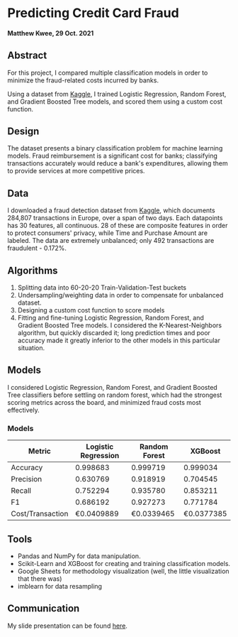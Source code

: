 # Predicting Credit Card Fraud

#### Matthew Kwee, 29 Oct. 2021

## Abstract

For this project, I compared multiple classification models in order to minimize the fraud-related costs incurred by banks.

Using a dataset from [Kaggle](https://www.kaggle.com/mlg-ulb/creditcardfraud"......"), I trained Logistic Regression, Random Forest, and Gradient Boosted Tree models, and scored them using a custom cost function.


## Design
The dataset presents a binary classification problem for machine learning models. Fraud reimbursement is a significant cost for banks; classifying transactions accurately would reduce a bank's expenditures, allowing them to provide services at more competitive prices.


## Data
I downloaded a fraud detection dataset from [Kaggle](https://www.kaggle.com/mlg-ulb/creditcardfraud"......"), which documents  284,807 transactions in Europe, over a span of two days.
Each datapoints has 30 features, all continuous. 28 of these are composite features in order to protect consumers' privacy, while Time and Purchase Amount are labeled.
The data are extremely unbalanced; only 492 transactions are fraudulent - 0.172%.

## Algorithms
1. Splitting data into 60-20-20 Train-Validation-Test buckets
2. Undersampling/weighting data in order to compensate for unbalanced dataset.
3. Designing a custom cost function to score models
4. Fitting and fine-tuning Logistic Regression, Random Forest, and Gradient Boosted Tree models. I considered the K-Nearest-Neighbors algorithm, but quickly discarded it; long prediction times and poor accuracy made it greatly inferior to the other models in this particular situation.

## Models
I considered Logistic Regression, Random Forest, and Gradient Boosted Tree classifiers before settling on random forest, which had the strongest scoring metrics across the board, and minimized fraud costs most effectively.

### Models
|Metric|Logistic Regression|Random Forest|XGBoost|
|-|-|-|-|
|Accuracy |0.998683|0.999719|0.999034
|Precision |0.630769|0.918919|0.704545
|Recall |0.752294|0.935780|0.853211
|F1 |0.686192|0.927273|0.771784
|Cost/Transaction|€0.0409889|€0.0339465|€0.0377385

## Tools
- Pandas and NumPy for data manipulation.
- Scikit-Learn and XGBoost for creating and training classification models.
- Google Sheets for methodology visualization (well, the little visualization that there was)
- imblearn for data resampling


## Communication
My slide presentation can be found [here](https://docs.google.com/presentation/d/1VhAYXAPedJVgi2wCJ9LIrZnQWw0wwXehXpaiUgsjeo0/edit?usp=sharing"......").